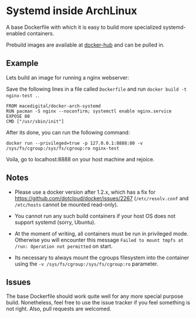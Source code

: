 # Systemd inside ArchLinux

A base Dockerfile with which it is easy to build more specialized systemd-enabled containers. 

Prebuild images are available at [docker-hub](https://registry.hub.docker.com/u/macedigital/docker-arch-systemd/) and can be pulled in.

## Example

Lets build an image for running a nginx webserver: 

Save the following lines in a file called `Dockerfile` and run `docker build -t nginx-test .`.

````
FROM macedigital/docker-arch-systemd
RUN pacman -S nginx --noconfirm; systemctl enable nginx.service
EXPOSE 80
CMD ["/usr/sbin/init"]
````

After its done, you can run the following command: 

`docker run --privileged=true -p 127.0.0.1:8888:80 -v /sys/fs/cgroup:/sys/fs/cgroup:ro nginx-test`

Voila, go to localhost:8888 on your host machine and rejoice.

## Notes

* Please use a docker version after 1.2.x, which has a fix for https://github.com/dotcloud/docker/issues/2267 (`/etc/resolv.conf` and `/etc/hosts` cannot be mounted read-only).

* You cannot run any such build containers if your host OS does not support systemd (sorry, Ubuntu). 

* At the moment of writing, all containers must be run in privileged mode. Otherwise you will encounter this message `Failed to mount tmpfs at /run: Operation not permitted` on start.

* Its necessary to always mount the cgroups filesystem into the container using the `-v /sys/fs/cgroup:/sys/fs/cgroup:ro` parameter.

## Issues

The base Dockerfile should work quite well for any more special purpose build. Nonetheless, feel free to use the issue tracker if you feel something is not right. Also, pull requests are welcomed.

